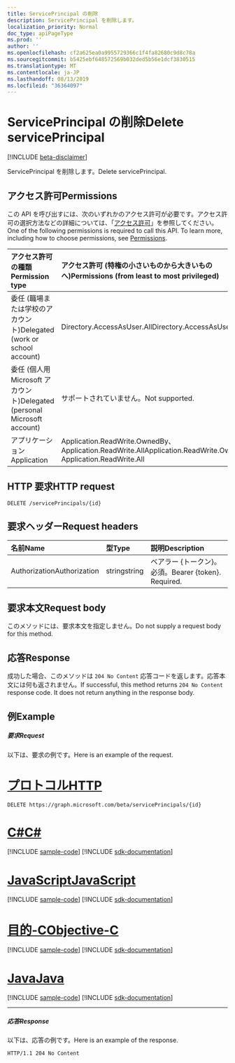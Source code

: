 ```yaml
---
title: ServicePrincipal の削除
description: ServicePrincipal を削除します。
localization_priority: Normal
doc_type: apiPageType
ms.prod: ''
author: ''
ms.openlocfilehash: cf2a625ea0a9955729366c1f4fa82680c9d8c78a
ms.sourcegitcommit: b5425ebf648572569b032ded5b56e1dcf3830515
ms.translationtype: MT
ms.contentlocale: ja-JP
ms.lasthandoff: 08/13/2019
ms.locfileid: "36364097"
---
```

# <a name="delete-serviceprincipal"></a><span data-ttu-id="8e448-103">ServicePrincipal の削除</span><span class="sxs-lookup"><span data-stu-id="8e448-103">Delete servicePrincipal</span></span>

[!INCLUDE [beta-disclaimer](../../includes/beta-disclaimer.md)]

<span data-ttu-id="8e448-104">ServicePrincipal を削除します。</span><span class="sxs-lookup"><span data-stu-id="8e448-104">Delete servicePrincipal.</span></span>
## <a name="permissions"></a><span data-ttu-id="8e448-105">アクセス許可</span><span class="sxs-lookup"><span data-stu-id="8e448-105">Permissions</span></span>
<span data-ttu-id="8e448-p101">この API を呼び出すには、次のいずれかのアクセス許可が必要です。アクセス許可の選択方法などの詳細については、「[アクセス許可](/graph/permissions-reference)」を参照してください。</span><span class="sxs-lookup"><span data-stu-id="8e448-p101">One of the following permissions is required to call this API. To learn more, including how to choose permissions, see [Permissions](/graph/permissions-reference).</span></span>

|<span data-ttu-id="8e448-108">アクセス許可の種類</span><span class="sxs-lookup"><span data-stu-id="8e448-108">Permission type</span></span>      | <span data-ttu-id="8e448-109">アクセス許可 (特権の小さいものから大きいものへ)</span><span class="sxs-lookup"><span data-stu-id="8e448-109">Permissions (from least to most privileged)</span></span>              |
|:--------------------|:---------------------------------------------------------|
|<span data-ttu-id="8e448-110">委任 (職場または学校のアカウント)</span><span class="sxs-lookup"><span data-stu-id="8e448-110">Delegated (work or school account)</span></span> | <span data-ttu-id="8e448-111">Directory.AccessAsUser.All</span><span class="sxs-lookup"><span data-stu-id="8e448-111">Directory.AccessAsUser.All</span></span>    |
|<span data-ttu-id="8e448-112">委任 (個人用 Microsoft アカウント)</span><span class="sxs-lookup"><span data-stu-id="8e448-112">Delegated (personal Microsoft account)</span></span> | <span data-ttu-id="8e448-113">サポートされていません。</span><span class="sxs-lookup"><span data-stu-id="8e448-113">Not supported.</span></span>    |
|<span data-ttu-id="8e448-114">アプリケーション</span><span class="sxs-lookup"><span data-stu-id="8e448-114">Application</span></span> | <span data-ttu-id="8e448-115">Application.ReadWrite.OwnedBy、Application.ReadWrite.All</span><span class="sxs-lookup"><span data-stu-id="8e448-115">Application.ReadWrite.OwnedBy, Application.ReadWrite.All</span></span> |

## <a name="http-request"></a><span data-ttu-id="8e448-116">HTTP 要求</span><span class="sxs-lookup"><span data-stu-id="8e448-116">HTTP request</span></span>
<!-- { "blockType": "ignored" } -->
```http
DELETE /servicePrincipals/{id}

```
## <a name="request-headers"></a><span data-ttu-id="8e448-117">要求ヘッダー</span><span class="sxs-lookup"><span data-stu-id="8e448-117">Request headers</span></span>
| <span data-ttu-id="8e448-118">名前</span><span class="sxs-lookup"><span data-stu-id="8e448-118">Name</span></span>       | <span data-ttu-id="8e448-119">型</span><span class="sxs-lookup"><span data-stu-id="8e448-119">Type</span></span> | <span data-ttu-id="8e448-120">説明</span><span class="sxs-lookup"><span data-stu-id="8e448-120">Description</span></span>|
|:---------------|:--------|:----------|
| <span data-ttu-id="8e448-121">Authorization</span><span class="sxs-lookup"><span data-stu-id="8e448-121">Authorization</span></span>  | <span data-ttu-id="8e448-122">string</span><span class="sxs-lookup"><span data-stu-id="8e448-122">string</span></span>  | <span data-ttu-id="8e448-p102">ベアラー {トークン}。必須。</span><span class="sxs-lookup"><span data-stu-id="8e448-p102">Bearer {token}. Required.</span></span> |

## <a name="request-body"></a><span data-ttu-id="8e448-125">要求本文</span><span class="sxs-lookup"><span data-stu-id="8e448-125">Request body</span></span>
<span data-ttu-id="8e448-126">このメソッドには、要求本文を指定しません。</span><span class="sxs-lookup"><span data-stu-id="8e448-126">Do not supply a request body for this method.</span></span>

## <a name="response"></a><span data-ttu-id="8e448-127">応答</span><span class="sxs-lookup"><span data-stu-id="8e448-127">Response</span></span>

<span data-ttu-id="8e448-p103">成功した場合、このメソッドは `204 No Content` 応答コードを返します。応答本文には何も返されません。</span><span class="sxs-lookup"><span data-stu-id="8e448-p103">If successful, this method returns `204 No Content` response code. It does not return anything in the response body.</span></span>

## <a name="example"></a><span data-ttu-id="8e448-130">例</span><span class="sxs-lookup"><span data-stu-id="8e448-130">Example</span></span>
##### <a name="request"></a><span data-ttu-id="8e448-131">要求</span><span class="sxs-lookup"><span data-stu-id="8e448-131">Request</span></span>
<span data-ttu-id="8e448-132">以下は、要求の例です。</span><span class="sxs-lookup"><span data-stu-id="8e448-132">Here is an example of the request.</span></span>

# <a name="httptabhttp"></a>[<span data-ttu-id="8e448-133">プロトコル</span><span class="sxs-lookup"><span data-stu-id="8e448-133">HTTP</span></span>](#tab/http)
<!-- {
  "blockType": "request",
  "name": "delete_serviceprincipal"
}-->
```http
DELETE https://graph.microsoft.com/beta/servicePrincipals/{id}
```
# <a name="ctabcsharp"></a>[<span data-ttu-id="8e448-134">C#</span><span class="sxs-lookup"><span data-stu-id="8e448-134">C#</span></span>](#tab/csharp)
[!INCLUDE [sample-code](../includes/snippets/csharp/delete-serviceprincipal-csharp-snippets.md)]
[!INCLUDE [sdk-documentation](../includes/snippets/snippets-sdk-documentation-link.md)]

# <a name="javascripttabjavascript"></a>[<span data-ttu-id="8e448-135">JavaScript</span><span class="sxs-lookup"><span data-stu-id="8e448-135">JavaScript</span></span>](#tab/javascript)
[!INCLUDE [sample-code](../includes/snippets/javascript/delete-serviceprincipal-javascript-snippets.md)]
[!INCLUDE [sdk-documentation](../includes/snippets/snippets-sdk-documentation-link.md)]

# <a name="objective-ctabobjc"></a>[<span data-ttu-id="8e448-136">目的-C</span><span class="sxs-lookup"><span data-stu-id="8e448-136">Objective-C</span></span>](#tab/objc)
[!INCLUDE [sample-code](../includes/snippets/objc/delete-serviceprincipal-objc-snippets.md)]
[!INCLUDE [sdk-documentation](../includes/snippets/snippets-sdk-documentation-link.md)]

# <a name="javatabjava"></a>[<span data-ttu-id="8e448-137">Java</span><span class="sxs-lookup"><span data-stu-id="8e448-137">Java</span></span>](#tab/java)
[!INCLUDE [sample-code](../includes/snippets/java/delete-serviceprincipal-java-snippets.md)]
[!INCLUDE [sdk-documentation](../includes/snippets/snippets-sdk-documentation-link.md)]

---

##### <a name="response"></a><span data-ttu-id="8e448-138">応答</span><span class="sxs-lookup"><span data-stu-id="8e448-138">Response</span></span>
<span data-ttu-id="8e448-139">以下は、応答の例です。</span><span class="sxs-lookup"><span data-stu-id="8e448-139">Here is an example of the response.</span></span> 
<!-- {
  "blockType": "response",
  "truncated": true
} -->
```http
HTTP/1.1 204 No Content
```

<!-- uuid: 8fcb5dbc-d5aa-4681-8e31-b001d5168d79
2015-10-25 14:57:30 UTC -->
<!--
{
  "type": "#page.annotation",
  "description": "Delete servicePrincipal",
  "keywords": "",
  "section": "documentation",
  "tocPath": "",
  "suppressions": [
  ]
}
-->
